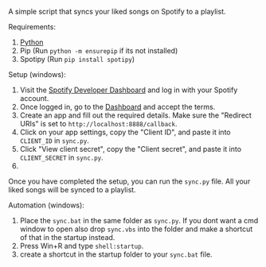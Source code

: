 A simple script that syncs your liked songs on Spotify to a playlist.


Requirements:
1. [Python](https://www.python.org/downloads/)
2. Pip (Run `python -m ensurepip` if its not installed)
3. Spotipy (Run `pip install spotipy`)


Setup (windows):

1. Visit the [Spotify Developer Dashboard](https://developer.spotify.com/) and log in with your Spotify account.
2. Once logged in, go to the [Dashboard](https://developer.spotify.com/dashboard) and accept the terms.
3. Create an app and fill out the required details. Make sure the "Redirect URIs" is set to `http://localhost:8888/callback`.
4. Click on your app settings, copy the "Client ID", and paste it into `CLIENT_ID` in `sync.py`.
5. Click "View client secret", copy the "Client secret", and paste it into `CLIENT_SECRET` in `sync.py`.
6. 
Once you have completed the setup, you can run the `sync.py` file. All your liked songs will be synced to a playlist.


Automation (windows):

1. Place the `sync.bat` in the same folder as `sync.py`. If you dont want a cmd window to open also drop `sync.vbs` into the folder and make a shortcut of that in the startup instead.
2. Press Win+R and type `shell:startup`.
3. create a shortcut in the startup folder to your `sync.bat` file.
